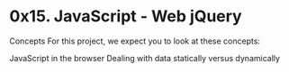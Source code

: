 # 0x15. JavaScript - Web jQuery
Concepts
For this project, we expect you to look at these concepts:

JavaScript in the browser
Dealing with data statically versus dynamically
